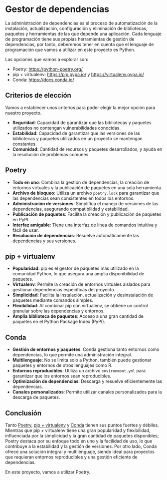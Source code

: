 # Gestor de dependencias

La administración de dependencias es el proceso de automatización de la instalación, actualización, configuración y eliminación de bibliotecas, paquetes y herramientas de las que depende una aplicación. Cada lenguaje de programación tiene sus propias herramientas de gestión de dependencias, por tanto, deberemos tener en cuenta que el lenguaje de programación que vamos a utilizar en este proyecto es Python.

Las opciones que vamos a explorar son:
* Poetry: https://python-poetry.org/
* pip + virtualenv: https://pip.pypa.io/ y https://virtualenv.pypa.io/
* Conda: https://docs.conda.io/


## Criterios de elección
Vamos a establecer unos criterios para poder elegir la mejor opción para nuestro proyecto.
- **Seguridad**: Capacidad de garantizar que las bibliotecas y paquetes utilizados no contengan vulnerabilidades conocidas.
- **Estabilidad**: Capacidad de garantizar que las versiones de las bibliotecas y paquetes utilizados en un proyecto se mantengan constantes.
- **Comunidad**: Cantidad de recursos y paquetes desarrollados, y ayuda en la resolución de problemas comunes.


## Poetry
- **Todo en uno**: Combina la gestión de dependencias, la creación de entornos virtuales y la publicación de paquetes en una sola herramienta.
- **Archivo de bloqueo**: Utiliza un archivo `poetry.lock` para garantizar que las dependencias sean consistentes en todos los entornos.
- **Administración de versiones**: Simplifica el manejo de versiones de las dependencias, asegurando compatibilidad y estabilidad.
- **Publicación de paquetes**: Facilita la creación y publicación de paquetes en PyPI.
- **Interfaz amigable**: Tiene una interfaz de línea de comandos intuitiva y fácil de usar.
- **Resolución de dependencias**: Resuelve automáticamente las dependencias y sus versiones.

## pip + virtualenv
- **Popularidad**: pip es el gestor de paquetes más utilizado en la comunidad Python, lo que asegura una amplia disponibilidad de paquetes.
- **Virtualenv**: Permite la creación de entornos virtuales aislados para gestionar dependencias específicas del proyecto.
- **Simplicidad**: Facilita la instalación, actualización y desinstalación de paquetes mediante comandos simples.
- **Flexibilidad**: Al combinar pip con virtualenv, se obtiene un control granular sobre las dependencias y entornos.
- **Amplia biblioteca de paquetes**: Acceso a una gran cantidad de paquetes en el Python Package Index (PyPI).

## Conda
- **Gestión de entornos y paquetes**: Conda gestiona tanto entornos como dependencias, lo que permite una administración integral.
- **Multilenguaje**: No se limita solo a Python, también puede gestionar paquetes y entornos de otros lenguajes como R.
- **Entornos reproducibles**: Utiliza un archivo `environment.yml` para garantizar que los entornos sean reproducibles.
- **Optimización de dependencias**: Descarga y resuelve eficientemente las dependencias.
- **Canales personalizados**: Permite utilizar canales personalizados para la descarga de paquetes.

## Conclusión
Tanto [Poetry](#poetry), [pip + virtualenv](#pip--virtualenv) y [Conda](#conda) tienen sus puntos fuertes y débiles. Mientras que pip + virtualenv tiene una gran popularidad y flexibilidad, influenciada por la simplicidad y la gran cantidad de paquetes disponibles; Poetry destaca por su enfoque todo en uno y la facilidad de uso, lo que contribuye a la estabilidad y la gestión de versiones. Por otro lado, Conda ofrece una solución integral y multilenguaje, siendo ideal para proyectos que requieran entornos reproducibles y una gestión eficiente de dependencias.

En este proyecto, vamos a utilizar Poetry.